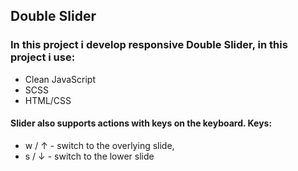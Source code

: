 ## Double Slider
### In this project i develop responsive Double Slider, in this project i use:
 + Clean JavaScript
 + SCSS
 + HTML/CSS
#### Slider also supports actions with keys on the keyboard. Keys:
+ w / ↑ - switch to the overlying slide,
+ s / ↓ - switch to the lower slide
